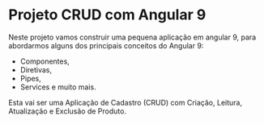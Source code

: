# Projeto CRUD com Angular 9
Neste projeto vamos construir uma pequena aplicação em angular 9, para abordarmos alguns dos principais conceitos do Angular 9:
  - Componentes,
  - Diretivas,
  - Pipes,
  - Services e muito mais.
  
Esta vai ser uma Aplicação de Cadastro (CRUD) com Criação, Leitura, Atualização e Exclusão de Produto.
